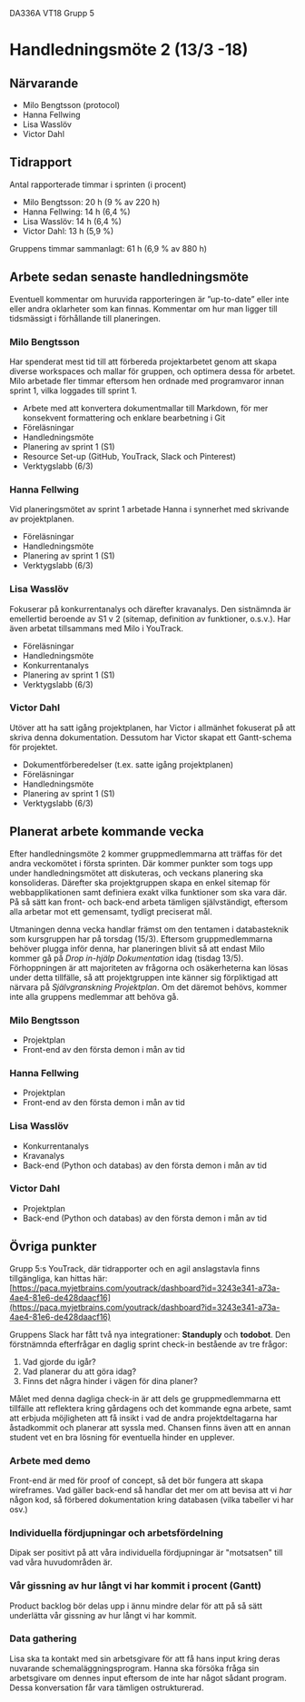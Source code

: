 DA336A VT18
Grupp 5

# Handledningsmöte 2 (13/3 -18)

## Närvarande
* Milo Bengtsson (protocol)
* Hanna Fellwing
* Lisa Wasslöv
* Victor Dahl

## Tidrapport
Antal rapporterade timmar i sprinten (i procent)
* Milo Bengtsson: 20 h (9 % av 220 h)
* Hanna Fellwing: 14 h (6,4 %)
* Lisa Wasslöv: 14 h (6,4 %)
* Victor Dahl: 13 h (5,9 %)

Gruppens timmar sammanlagt: 61 h (6,9 % av 880 h)

## Arbete sedan senaste handledningsmöte
Eventuell kommentar om huruvida rapporteringen är ”up-to-date” eller inte eller andra oklarheter som kan finnas. Kommentar om hur man ligger till tidsmässigt i förhållande till planeringen.

### Milo Bengtsson
Har spenderat mest tid till att förbereda projektarbetet genom att skapa diverse workspaces och mallar för gruppen, och optimera dessa för arbetet. Milo arbetade fler timmar eftersom hen ordnade med programvaror innan sprint 1, vilka loggades till sprint 1. 
* Arbete med att konvertera dokumentmallar till Markdown, för mer konsekvent formattering och enklare bearbetning i Git
* Föreläsningar
* Handledningsmöte
* Planering av sprint 1 (S1)
* Resource Set-up (GitHub, YouTrack, Slack och Pinterest)
* Verktygslabb (6/3)


### Hanna Fellwing
Vid planeringsmötet av sprint 1 arbetade Hanna i synnerhet med skrivande av projektplanen.
* Föreläsningar
* Handledningsmöte
* Planering av sprint 1 (S1)
* Verktygslabb (6/3)

### Lisa Wasslöv
Fokuserar på konkurrentanalys och därefter kravanalys. Den sistnämnda är emellertid beroende av S1 v 2 (sitemap, definition av funktioner, o.s.v.). Har även arbetat tillsammans med Milo i YouTrack.
* Föreläsningar
* Handledningsmöte
* Konkurrentanalys
* Planering av sprint 1 (S1)
* Verktygslabb (6/3)


### Victor Dahl
Utöver att ha satt igång projektplanen, har Victor i allmänhet fokuserat på att skriva denna dokumentation. Dessutom har Victor skapat ett Gantt-schema för projektet.
* Dokumentförberedelser (t.ex. satte igång projektplanen)
* Föreläsningar
* Handledningsmöte
* Planering av sprint 1 (S1)
* Verktygslabb (6/3)


## Planerat arbete kommande vecka
Efter handledningsmöte 2 kommer gruppmedlemmarna att träffas för det andra veckomötet i första sprinten. Där kommer punkter som togs upp under handledningsmötet att diskuteras, och veckans planering ska konsolideras. Därefter ska projektgruppen skapa en enkel sitemap för webbapplikationen samt definiera exakt vilka funktioner som ska vara där. På så sätt kan front- och back-end arbeta tämligen självständigt, eftersom alla arbetar mot ett gemensamt, tydligt preciserat mål. 

Utmaningen denna vecka handlar främst om den tentamen i databasteknik som kursgruppen har på torsdag (15/3). Eftersom gruppmedlemmarna behöver plugga inför denna, har planeringen blivit så att endast Milo kommer gå på *Drop in-hjälp Dokumentation* idag (tisdag 13/5). Förhoppningen är att majoriteten av frågorna och osäkerheterna kan lösas under detta tillfälle, så att projektgruppen inte känner sig förpliktigad att närvara på *Självgranskning Projektplan*. Om det däremot behövs, kommer inte alla gruppens medlemmar att behöva gå.

### Milo Bengtsson
* Projektplan
* Front-end av den första demon i mån av tid


### Hanna Fellwing
* Projektplan
* Front-end av den första demon i mån av tid

### Lisa Wasslöv
* Konkurrentanalys
* Kravanalys
* Back-end (Python och databas) av den första demon i mån av tid 


### Victor Dahl
* Projektplan
* Back-end (Python och databas) av den första demon i mån av tid


## Övriga punkter
Grupp 5:s YouTrack, där tidrapporter och en agil anslagstavla finns tillgängliga, kan hittas här: [https://paca.myjetbrains.com/youtrack/dashboard?id=3243e341-a73a-4ae4-81e6-de428daacf16](https://paca.myjetbrains.com/youtrack/dashboard?id=3243e341-a73a-4ae4-81e6-de428daacf16)


Gruppens Slack har fått två nya integrationer: **Standuply** och **todobot**. Den förstnämnda efterfrågar en daglig sprint check-in bestående av tre frågor:
1. Vad gjorde du igår?
2. Vad planerar du att göra idag?
3. Finns det några hinder i vägen för dina planer?

Målet med denna dagliga check-in är att dels ge gruppmedlemmarna ett tillfälle att reflektera kring gårdagens och det kommande egna arbete, samt att erbjuda möjligheten att få insikt i vad de andra projektdeltagarna har åstadkommit och planerar att syssla med. Chansen finns även att en annan student vet en bra lösning för eventuella hinder en upplever.

### Arbete med demo
Front-end är med för proof of concept, så det bör fungera att skapa wireframes. Vad gäller back-end så handlar det mer om att bevisa att vi *har* någon kod, så förbered dokumentation kring databasen (vilka tabeller vi har osv.)

### Individuella fördjupningar och arbetsfördelning
Dipak ser positivt på att våra individuella fördjupningar är "motsatsen" till vad våra huvudområden är. 

### Vår gissning av hur långt vi har kommit i procent (Gantt)
Product backlog bör delas upp i ännu mindre delar för att på så sätt underlätta vår gissning av hur långt vi har kommit.

### Data gathering
Lisa ska ta kontakt med sin arbetsgivare för att få hans input kring deras nuvarande schemaläggningsprogram. Hanna ska försöka fråga sin arbetsgivare om dennes input eftersom de inte har något sådant program.  Dessa konversation får vara tämligen ostrukturerad. 

